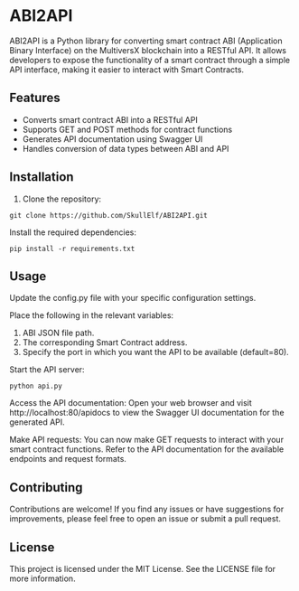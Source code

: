 # ABI2API

ABI2API is a Python library for converting smart contract ABI (Application Binary Interface) on the MultiversX blockchain into a RESTful API. It allows developers to expose the functionality of a smart contract through a simple API interface, making it easier to interact with Smart Contracts.

## Features

- Converts smart contract ABI into a RESTful API
- Supports GET and POST methods for contract functions
- Generates API documentation using Swagger UI
- Handles conversion of data types between ABI and API

## Installation

1. Clone the repository:

```
git clone https://github.com/SkullElf/ABI2API.git
```
Install the required dependencies:
```
pip install -r requirements.txt
```
## Usage

Update the config.py file with your specific configuration settings.

Place the following in the relevant variables:
1. ABI JSON file path.
2. The corresponding Smart Contract address.
3. Specify the port in which you want the API to be available (default=80).
   
Start the API server:

```
python api.py
```

Access the API documentation:
Open your web browser and visit http://localhost:80/apidocs to view the Swagger UI documentation for the generated API.

Make API requests:
You can now make GET requests to interact with your smart contract functions. Refer to the API documentation for the available endpoints and request formats.

## Contributing
Contributions are welcome! If you find any issues or have suggestions for improvements, please feel free to open an issue or submit a pull request.

## License
This project is licensed under the MIT License. See the LICENSE file for more information.
